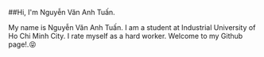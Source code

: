 ##Hi, I'm Nguyễn Văn Anh Tuấn.

My name is Nguyễn Văn Anh Tuấn. I am a student at Industrial University of Ho Chi Minh City. I rate myself as a hard worker. Welcome to my Github page!.😝

